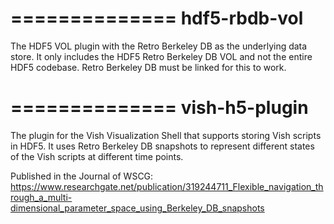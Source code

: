 ==============
hdf5-rbdb-vol
==============
The HDF5 VOL plugin with the Retro Berkeley DB as the underlying data store. It only includes the HDF5 Retro Berkeley DB VOL and not the entire HDF5 codebase.
Retro Berkeley DB must be linked for this to work.

==============
vish-h5-plugin
==============
The plugin for the Vish Visualization Shell that supports storing Vish scripts in HDF5. It uses Retro Berkeley DB snapshots to represent different states of the Vish scripts at different time points.

Published in the Journal of WSCG:
https://www.researchgate.net/publication/319244711_Flexible_navigation_through_a_multi-dimensional_parameter_space_using_Berkeley_DB_snapshots
